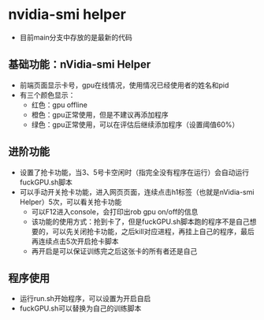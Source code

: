 # nvidia-smi helper

* 目前main分支中存放的是最新的代码

## 基础功能：nVidia-smi Helper
* 前端页面显示卡号，gpu在线情况，使用情况已经使用者的姓名和pid
* 有三个颜色显示：
    * 红色：gpu offline
    * 橙色：gpu正常使用，但是不建议再添加程序
    * 绿色：gpu正常使用，可以在评估后继续添加程序（设置阈值60%）

## 进阶功能
* 设置了抢卡功能，当3、5号卡空闲时（指完全没有程序在运行）会自动运行fuckGPU.sh脚本
* 可以手动开关抢卡功能，进入网页页面，连续点击h1标签（也就是nVidia-smi Helper）5次，可以看关抢卡功能
    * 可以F12进入console，会打印出rob gpu on/off的信息
    * 该功能的使用方式：抢到卡了，但是fuckGPU.sh脚本跑的程序不是自己想要的，可以先关闭抢卡功能，之后kill对应进程，再挂上自己的程序，最后再连续点击5次开启抢卡脚本
    * 再开启是可以保证训练完之后这张卡的所有者还是自己

## 程序使用
* 运行run.sh开始程序，可以设置为开启自启
* fuckGPU.sh可以替换为自己的训练脚本